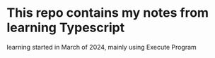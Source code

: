 # This repo contains my notes from learning Typescript

learning started in March of 2024, mainly using Execute Program

